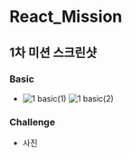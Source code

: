 # React_Mission

## 1차 미션 스크린샷

### Basic

- ![1 basic(1)](https://user-images.githubusercontent.com/93138778/154805164-18740382-4d99-4f9d-8c24-8cb6d4be5d9b.PNG)
![1 basic(2)](https://user-images.githubusercontent.com/93138778/154805167-01ee562f-0b38-4798-8e25-4389be8766a9.PNG)

### Challenge

- 사진
